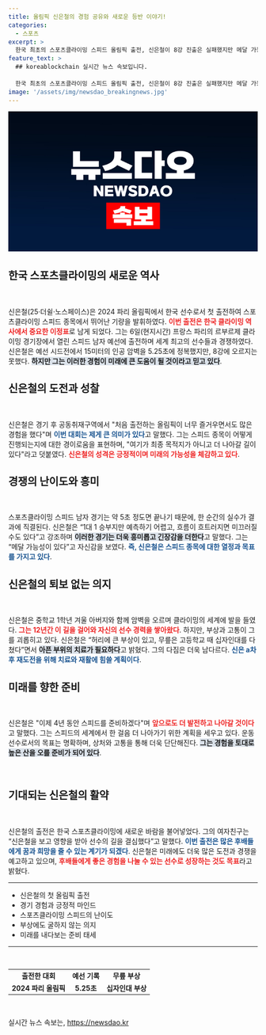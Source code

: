 ```yaml
---
title: 올림픽 신은철의 경험 공유와 새로운 등반 이야기!
categories:
  - 스포츠
excerpt: >
  한국 최초의 스포츠클라이밍 스피드 올림픽 출전, 신은철이 8강 진출은 실패했지만 메달 가능성 믿어, 4년간 더 준비할 것이라며 재도전 의지를 다졌다. 그의 여정과 각오를 들어보자!
feature_text: >
  ## koreablockchain 실시간 뉴스 속보입니다.

  한국 최초의 스포츠클라이밍 스피드 올림픽 출전, 신은철이 8강 진출은 실패했지만 메달 가능성 믿어, 4년간 더 준비할 것이라며 재도전 의지를 다졌다. 그의 여정과 각오를 들어보자!
image: '/assets/img/newsdao_breakingnews.jpg'
---
```


<p><img src="/assets/img/newsdao_breakingnews.jpg" alt="koreablockchain 속보" /></p>

<h2 data-ke-size="size26">한국 스포츠클라이밍의 새로운 역사</h2>

<p data-ke-size="size16">&nbsp;</p>

<p>신은철(25·더쉴·노스페이스)은 2024 파리 올림픽에서 한국 선수로서 첫 출전하여 스포츠클라이밍 스피드 종목에서 뛰어난 기량을 발휘하였다. <b><span style="color: #ee2323;">이번 출전은 한국 클라이밍 역사에서 중요한 이정표</span></b>로 남게 되었다. 그는 6일(현지시간) 프랑스 파리의 르부르제 클라이밍 경기장에서 열린 스피드 남자 예선에 출전하며 세계 최고의 선수들과 경쟁하였다. 신은철은 예선 시드전에서 15미터의 인공 암벽을 5.25초에 정복했지만, 8강에 오르지는 못했다. <b><span style="background-color: #21538527;">하지만 그는 이러한 경험이 미래에 큰 도움이 될 것이라고 믿고 있다</span></b>.</p>

<h2 data-ke-size="size26">신은철의 도전과 성찰</h2>

<p data-ke-size="size16">&nbsp;</p>

<p>신은철은 경기 후 공동취재구역에서 "처음 출전하는 올림픽이 너무 즐거우면서도 많은 경험을 했다"며 <b><span style="color: #1a5490;">이번 대회는 제게 큰 의미가 있다</span></b>고 말했다. 그는 스피드 종목이 어떻게 진행되는지에 대한 경이로움을 표현하며, "여기가 최종 목적지가 아니고 더 나아갈 길이 있다"라고 덧붙였다. <b><span style="color: #ee2323;">신은철의 성격은 긍정적이며 미래의 가능성을 체감하고 있다</span></b>.</p>

<h2 data-ke-size="size26">경쟁의 난이도와 흥미</h2>

<p data-ke-size="size16">&nbsp;</p>

<p>스포츠클라이밍 스피드 남자 경기는 약 5초 정도면 끝나기 때문에, 한 순간의 실수가 결과에 직결된다. 신은철은 “1대 1 승부지만 예측하기 어렵고, 흐름이 흐트러지면 미끄러질 수도 있다”고 강조하며 <b><span style="background-color: #21538527;">이러한 경기는 더욱 흥미롭고 긴장감을 더한다</span></b>고 말했다. 그는 “메달 가능성이 있다”고 자신감을 보였다. <b><span style="color: #1a5490;">즉, 신은철은 스피드 종목에 대한 열정과 목표를 가지고 있다</span></b>.</p>

<h2 data-ke-size="size26">신은철의 퇴보 없는 의지</h2>

<p data-ke-size="size16">&nbsp;</p>

<p>신은철은 중학교 1학년 겨울 아버지와 함께 암벽을 오르며 클라이밍의 세계에 발을 들였다. <b><span style="color: #ee2323;">그는 12년간 이 길을 걸어와 자신의 선수 경력을 쌓아왔다</span></b>. 하지만, 부상과 고통이 그를 괴롭히고 있다. 신은철은 “허리에 큰 부상이 있고, 무릎은 고등학교 때 십자인대를 다쳤다”면서 <b><span style="background-color: #21538527;">아픈 부위의 치료가 필요하다</span></b>고 밝혔다. 그의 다짐은 더욱 남다르다. <b><span style="color: #1a5490;">신은 a차후 재도전을 위해 치료와 재활에 힘쓸 계획이다</span></b>.</p>

<h2 data-ke-size="size26">미래를 향한 준비</h2>

<p data-ke-size="size16">&nbsp;</p>

<p>신은철은 "이제 4년 동안 스피드를 준비하겠다"며 <b><span style="color: #ee2323;">앞으로도 더 발전하고 나아갈 것이다</span></b>고 말했다. 그는 스피드의 세계에서 한 걸음 더 나아가기 위한 계획을 세우고 있다. 운동선수로서의 목표는 명확하며, 상처와 고통을 통해 더욱 단단해진다. <b><span style="background-color: #21538527;">그는 경험을 토대로 높은 산을 오를 준비가 되어 있다</span></b>.</p>

<p data-ke-size="size16">&nbsp;</p>

<h2 data-ke-size="size26">기대되는 신은철의 활약</h2>

<p data-ke-size="size16">&nbsp;</p>

<p>신은철의 출전은 한국 스포츠클라이밍에 새로운 바람을 불어넣었다. 그의 여자친구는 “신은철을 보고 영향을 받아 선수의 길을 결심했다”고 말했다. <b><span style="color: #1a5490;">이번 출전은 많은 후배들에게 꿈과 희망을 줄 수 있는 계기가 되겠다</span></b>. 신은철은 미래에도 더욱 많은 도전과 경쟁을 예고하고 있으며, <b><span style="color: #ee2323;">후배들에게 좋은 경험을 나눌 수 있는 선수로 성장하는 것도 목표</span></b>라고 밝혔다.</p>

<hr />

<ul>
    <li>신은철의 첫 올림픽 출전</li>
    <li>경기 경험과 긍정적 마인드</li>
    <li>스포츠클라이밍 스피드의 난이도</li>
    <li>부상에도 굴하지 않는 의지</li>
    <li>미래를 내다보는 준비 태세</li>
</ul>

<hr />

<p data-ke-size="size16">&nbsp;</p>

<table style="width: 100%;">
    <tr>
        <td style="text-align: center; height: 17px;"><b>출전한 대회</b></td>
        <td style="text-align: center; height: 17px;"><b>예선 기록</b></td>
        <td style="text-align: center; height: 17px;"><b>무릎 부상</b></td>
    </tr>
    <tr>
        <td style="text-align: center; height: 17px;"><b>2024 파리 올림픽</b></td>
        <td style="text-align: center; height: 17px;"><b>5.25초</b></td>
        <td style="text-align: center; height: 17px;"><b>십자인대 부상</b></td>
    </tr>
</table>

<p data-ke-size="size16">&nbsp;</p>
실시간 뉴스 속보는, <a href="https://newsdao.kr" rel="dofollow">https://newsdao.kr</a>


